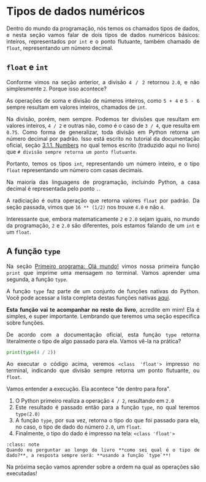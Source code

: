 # Tipos de dados numéricos

<div style="text-align: justify">

Dentro do mundo da programação, nós temos os chamados tipos de dados, e nesta seção vamos falar de dois tipos de dados numéricos básicos: inteiros, representados por `int` e o ponto flutuante, também chamado de `float`, representando um número decimal.

## `float` e `int`

Conforme vimos na seção anterior, a divisão `4 / 2` retornou `2.0`, e não simplesmente `2`. Porque isso acontece?

As operações de soma e divisão de números inteiros, como `5 + 4` e `5 - 6` sempre resultam em valores inteiros, chamados de `int`.

Na divisão, porém, nem sempre. Podemos ter divisões que resultam em valores inteiros, `4 / 2` e outras não, como é o caso de `3 / 4`, que resulta em `0.75`. Como forma de generalizar, toda divisão em Python retorna um número decimal por padrão. Isso está escrito no tutorial da documentação oficial, seção [3.1.1. Numbers](https://docs.python.org/3/tutorial/introduction.html#numbers) no qual temos escrito (traduzido aqui no livro) que `# divisão sempre retorna um ponto flutuante`.

Portanto, temos os tipos `int`, representando um número inteiro, e o tipo `float` representando um número com casas decimais.

Na maioria das linguagens de programação, incluindo Python, a casa decimal é representada pelo ponto `.`.

A radiciação é outra operação que retorna valores `float` por padrão. Da seção passada, vimos que `16 ** (1/2)` nos trouxe `4.0` e não `4`.

Interessante que, embora matematicamente `2` e `2.0` sejam iguais, no mundo da programação, `2` e `2.0` são diferentes, pois estamos falando de um `int` e um `float`. 

## A função `type`

Na seção [Primeiro programa: Olá mundo!](hello-world) vimos nossa primeira função `print` que imprime uma mensagem no terminal. Vamos aprender uma segunda, a função `type`. 

A função `type` faz parte de um conjunto de funções nativas do Python. Você pode acessar a lista completa destas funções nativas [aqui](https://docs.python.org/3/library/functions.html). 

**Esta função vai te acompanhar no resto do livro**, acredite em mim! Ela é simples, e super importante. Lembrando que teremos uma seção específica sobre funções.

De acordo com a documentação oficial, esta função `type` retorna literalmente o tipo de algo passado para ela. Vamos vê-la na prática?

```python
print(type(4 / 2))
```

Ao executar o código acima, veremos `<class 'float'>` impresso no terminal, indicando que divisão sempre retorna um ponto flutuante, ou `float`.

Vamos entender a execução. Ela acontece "de dentro para fora".

1. O Python primeiro realiza a operação `4 / 2`, resultando em `2.0`
2. Este resultado é passado então para a função `type`, no qual teremos `type(2.0)`
3. A função `type`, por sua vez, retorna o tipo do que foi passado para ela, no caso, o tipo de dado do número `2.0`, um `float`.
4. Finalmente, o tipo do dado é impresso na tela: `<class 'float'>`

```{admonition} Grave isso!
:class: note
Quando eu perguntar ao longo do livro **como sei qual é o tipo de dado?**, a resposta sempre será: **usando a função `type`**!
```

Na próxima seção vamos aprender sobre a ordem na qual as operações são executadas!

</div>
